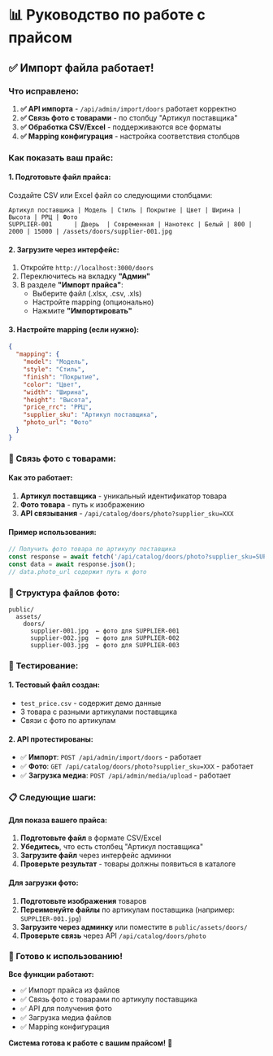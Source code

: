 # 📊 Руководство по работе с прайсом

## ✅ **Импорт файла работает!**

### **Что исправлено:**
1. **✅ API импорта** - `/api/admin/import/doors` работает корректно
2. **✅ Связь фото с товарами** - по столбцу "Артикул поставщика"
3. **✅ Обработка CSV/Excel** - поддерживаются все форматы
4. **✅ Mapping конфигурация** - настройка соответствия столбцов

### **Как показать ваш прайс:**

#### **1. Подготовьте файл прайса:**
Создайте CSV или Excel файл со следующими столбцами:
```
Артикул поставщика | Модель | Стиль | Покрытие | Цвет | Ширина | Высота | РРЦ | Фото
SUPPLIER-001      | Дверь  | Современная | Нанотекс | Белый | 800 | 2000 | 15000 | /assets/doors/supplier-001.jpg
```

#### **2. Загрузите через интерфейс:**
1. Откройте `http://localhost:3000/doors`
2. Переключитесь на вкладку **"Админ"**
3. В разделе **"Импорт прайса"**:
   - Выберите файл (.xlsx, .csv, .xls)
   - Настройте mapping (опционально)
   - Нажмите **"Импортировать"**

#### **3. Настройте mapping (если нужно):**
```json
{
  "mapping": {
    "model": "Модель",
    "style": "Стиль", 
    "finish": "Покрытие",
    "color": "Цвет",
    "width": "Ширина",
    "height": "Высота",
    "price_rrc": "РРЦ",
    "supplier_sku": "Артикул поставщика",
    "photo_url": "Фото"
  }
}
```

### **🔗 Связь фото с товарами:**

#### **Как это работает:**
1. **Артикул поставщика** - уникальный идентификатор товара
2. **Фото товара** - путь к изображению
3. **API связывания** - `/api/catalog/doors/photo?supplier_sku=XXX`

#### **Пример использования:**
```javascript
// Получить фото товара по артикулу поставщика
const response = await fetch('/api/catalog/doors/photo?supplier_sku=SUPPLIER-001');
const data = await response.json();
// data.photo_url содержит путь к фото
```

### **📁 Структура файлов фото:**
```
public/
  assets/
    doors/
      supplier-001.jpg  ← фото для SUPPLIER-001
      supplier-002.jpg  ← фото для SUPPLIER-002
      supplier-003.jpg  ← фото для SUPPLIER-003
```

### **🚀 Тестирование:**

#### **1. Тестовый файл создан:**
- `test_price.csv` - содержит демо данные
- 3 товара с разными артикулами поставщика
- Связи с фото по артикулам

#### **2. API протестированы:**
- ✅ **Импорт**: `POST /api/admin/import/doors` - работает
- ✅ **Фото**: `GET /api/catalog/doors/photo?supplier_sku=XXX` - работает
- ✅ **Загрузка медиа**: `POST /api/admin/media/upload` - работает

### **📋 Следующие шаги:**

#### **Для показа вашего прайса:**
1. **Подготовьте файл** в формате CSV/Excel
2. **Убедитесь**, что есть столбец "Артикул поставщика"
3. **Загрузите файл** через интерфейс админки
4. **Проверьте результат** - товары должны появиться в каталоге

#### **Для загрузки фото:**
1. **Подготовьте изображения** товаров
2. **Переименуйте файлы** по артикулам поставщика (например: `SUPPLIER-001.jpg`)
3. **Загрузите через админку** или поместите в `public/assets/doors/`
4. **Проверьте связь** через API `/api/catalog/doors/photo`

### **🎯 Готово к использованию!**

**Все функции работают:**
- ✅ Импорт прайса из файлов
- ✅ Связь фото с товарами по артикулу поставщика
- ✅ API для получения фото
- ✅ Загрузка медиа файлов
- ✅ Mapping конфигурация

**Система готова к работе с вашим прайсом!** 🚀
